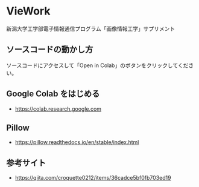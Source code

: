 # VieWork
新潟大学工学部電子情報通信プログラム「画像情報工学」サプリメント

## ソースコードの動かし方
ソースコードにアクセスして「Open in Colab」のボタンをクリックしてください。

## Google Colab をはじめる
- https://colab.research.google.com

## Pillow
- https://pillow.readthedocs.io/en/stable/index.html

## 参考サイト
- https://qiita.com/croquette0212/items/36cadce5bf0fb703ed19

